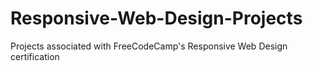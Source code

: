# Responsive-Web-Design-Projects
Projects associated with FreeCodeCamp's Responsive Web Design certification
